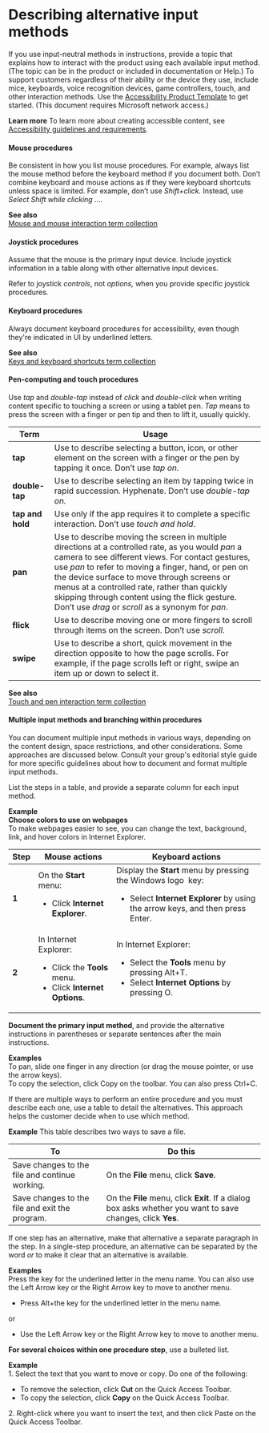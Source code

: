# Describing alternative input methods

If you use input-neutral methods in instructions, provide a topic
that explains how to interact with the product using each available
input method. (The topic can be in the product or included in
documentation or Help.) To support customers regardless of their
ability or the device they use, include mice, keyboards, voice
recognition devices, game controllers, touch, and other interaction
methods. Use the [Accessibility Product Template](http://enable/RelatedResources/Guidelines/Section_1_Accessibility_product_template.doc) to get started. (This document requires Microsoft network access.)

**Learn more** To learn more about creating accessible content, see [Accessibility guidelines and requirements](/style-guide/accessibility/accessibility-guidelines-requirements).

#### Mouse procedures

Be consistent in how you list mouse procedures. For example,
always list the mouse method before the keyboard method if
you document both. Don’t combine keyboard and
mouse actions as if they were keyboard shortcuts unless space is
limited. For example, don’t use *Shift+click.* Instead, use *Select Shift while clicking ….*

**See also**  
[Mouse and mouse interaction term collection](/style-guide/a-z-word-list-term-collections/term-collections/mouse-mouse-interaction-terms)

#### Joystick procedures

Assume that the mouse is the primary input device. Include joystick
information in a table along with other alternative input devices. 

Refer to joystick *controls*, not *options,* when you provide specific joystick procedures.

#### Keyboard procedures

Always document keyboard procedures for accessibility, even though they're indicated in UI by underlined letters.

**See also**  
[Keys and keyboard shortcuts term collection](/style-guide/a-z-word-list-term-collections/term-collections/keys-keyboard-shortcuts) 

#### Pen-computing and touch procedures

Use *tap* and *double-tap* instead of *click* and *double-click* when writing content specific to touching a screen or using a tablet pen. *Tap* means to press the screen with a finger or pen tip and then to lift it, usually quickly.

| Term | Usage |
|---|---|
| **tap** | Use to describe selecting a button, icon, or other element on the screen with a finger or the pen by tapping it once. Don’t use <em>tap on.</em> |
| **double-tap** | Use to describe selecting an item by tapping twice in rapid succession. Hyphenate. Don’t use <em>double-tap on.</em> |
| **tap and hold** | Use only if the app requires it to complete a specific interaction. Don’t use <em>touch and hold</em>. |
| **pan** | Use to describe moving the screen in multiple directions at a controlled rate, as you would <em>pan</em> a camera to see different views. For contact gestures, use <em>pan</em> to refer to moving a finger, hand, or pen on the device surface to move through screens or menus at a controlled rate, rather than quickly skipping through content using the flick gesture. Don’t use <em>drag</em> or <em>scroll</em> as a synonym for <em>pan</em>. |
| **flick** | Use to describe moving one or more fingers to scroll through items on the screen. Don’t use <em>scroll</em>. |
| **swipe** | Use to describe a short, quick movement in the direction opposite to how the page scrolls. For example, if the page scrolls left or right, swipe an item up or down to select it.  |

**See also**  
[Touch and pen interaction term collection](/style-guide/a-z-word-list-term-collections/term-collections/touch-pen-interaction-terms)

#### Multiple input methods and branching within procedures

You can document multiple input methods in various
ways, depending on the content design, space restrictions, and
other considerations. Some approaches are discussed below. Consult your group's editorial style guide for more specific guidelines about how to document and format multiple input methods.

List the steps in a table, and provide a separate column for each input method. 

**Example**  
**Choose colors to use on webpages**  
To make webpages easier to see, you can change the text, background, link, and hover colors in Internet Explorer.

| Step | Mouse actions | Keyboard actions |
|---|---|---|
| **1** | On the **Start** menu: <br /> <ul><li>Click **Internet Explorer**.</li></ul> | Display the **Start** menu by pressing the Windows logo  key: <br /><ul><li>Select **Internet Explorer** by using the arrow keys, and then press Enter.</li> |
| **2** | In Internet Explorer:<br /><ul><li>Click the **Tools** menu.</li><li>Click **Internet Options**.</li></ul> | In Internet Explorer:<br /><ul><li>Select the **Tools** menu by pressing Alt+T.</li><li>Select **Internet Options** by pressing O.</li></ul> |

**Document the primary input method**, and provide the alternative instructions in parentheses or separate sentences after the main instructions. 

**Examples**  
To pan, slide one finger in any direction (or drag the mouse pointer, or use the arrow keys).  
To copy the selection, click Copy on the toolbar. You can also press Ctrl+C.  

If there are multiple ways to perform an entire procedure and you must describe each one, use a table to detail the alternatives. This approach helps the customer decide when to use which method.

**Example** This table describes two ways to save a file.

| To | Do this |
|---|---|
| Save changes to the file and continue working. | On the **File** menu, click **Save**. |
| Save changes to the file and exit the program. | On the **File** menu, click **Exit**. If a dialog box asks whether you want to save changes, click **Yes**. |

If one step has an alternative, make
that alternative a separate paragraph in the step. In a
single-step procedure, an alternative can be separated by the word *or* to make it clear that an alternative is available.

**Examples**    
Press the key for the underlined letter in the menu name. You can also use the Left Arrow key or the Right Arrow key to move to another menu.

  - Press Alt+the key for the underlined letter in the menu name. 

or 

  - Use the Left Arrow key or the Right Arrow key to move to another menu. 

**For several choices within one procedure step**, use a bulleted list.  

**Example**    
1\. Select the text that you want to move or copy.
 Do one of the following:

  - To remove the selection, click **Cut** on the Quick Access Toolbar.
  - To copy the selection, click **Copy** on the Quick Access Toolbar. 

2\. Right-click where you want to insert the text, and then click Paste on the Quick Access Toolbar. 
